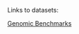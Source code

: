 Links to datasets:

[Genomic Benchmarks]([https://www.biorxiv.org/content/10.1101/2024.03.23.586408v1](https://github.com/ML-Bioinfo-CEITEC/genomic_benchmarks)) 
